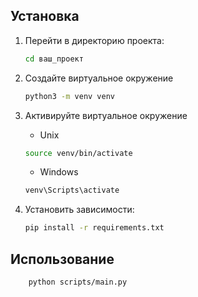 ## Установка
   
1. Перейти в директорию проекта:

    ```bash
    cd ваш_проект
    ```

2. Cоздайте виртуальное окружение

    ```bash
    python3 -m venv venv
    ```

3. Активируйте виртуальное окружение

    - Unix

    ```bash
    source venv/bin/activate
    ```

    - Windows

    ```bash
    venv\Scripts\activate
    ```

4. Установить зависимости:

    ```bash
    pip install -r requirements.txt
    ```

## Использование

```bash
    python scripts/main.py
```
